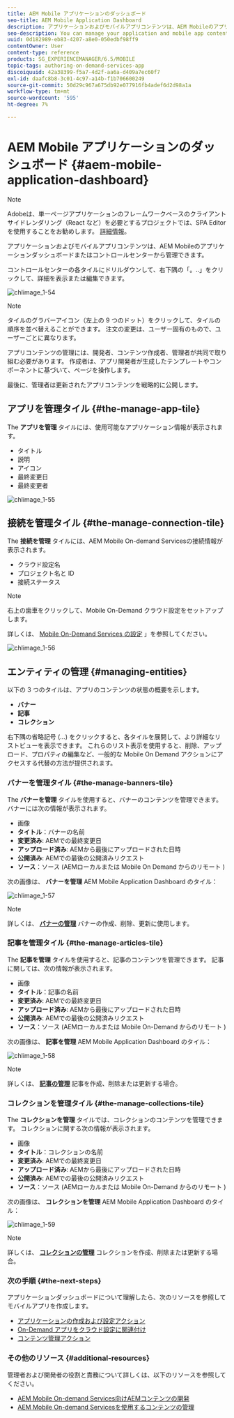 ```yaml
---
title: AEM Mobile アプリケーションのダッシュボード
seo-title: AEM Mobile Application Dashboard
description: アプリケーションおよびモバイルアプリコンテンツは、AEM Mobileのアプリケーションダッシュボードまたはコントロールセンターから管理できます。 このページでは、この機能について詳しく見ていきます。
seo-description: You can manage your application and mobile app content from AEM Mobile Application Dashboard or the Control Center. Follow this page to learn more.
uuid: 0d182989-eb83-4207-a8e0-050edbf98ff9
contentOwner: User
content-type: reference
products: SG_EXPERIENCEMANAGER/6.5/MOBILE
topic-tags: authoring-on-demand-services-app
discoiquuid: 42a38399-f5a7-4d2f-aa6a-d409a7ec60f7
exl-id: daafc8b8-3c01-4c97-a14b-f1b706600249
source-git-commit: 50d29c967a675db92e077916fb4adef6d2d98a1a
workflow-type: tm+mt
source-wordcount: '595'
ht-degree: 7%

---
```


# AEM Mobile アプリケーションのダッシュボード {#aem-mobile-application-dashboard}

>[!NOTE]
>
>Adobeは、単一ページアプリケーションのフレームワークベースのクライアントサイドレンダリング（React など）を必要とするプロジェクトでは、SPA Editor を使用することをお勧めします。 [詳細情報](/help/sites-developing/spa-overview.md)。

アプリケーションおよびモバイルアプリコンテンツは、AEM Mobileのアプリケーションダッシュボードまたはコントロールセンターから管理できます。

コントロールセンターの各タイルにドリルダウンして、右下隅の「。..」をクリックして、詳細を表示または編集できます。

![chlimage_1-54](assets/chlimage_1-54.png)

>[!NOTE]
>
>タイルのグラバーアイコン（左上の 9 つのドット）をクリックして、タイルの順序を並べ替えることができます。 注文の変更は、ユーザー固有のもので、ユーザーごとに異なります。

アプリコンテンツの管理には、開発者、コンテンツ作成者、管理者が共同で取り組む必要があります。 作成者は、アプリ開発者が生成したテンプレートやコンポーネントに基づいて、ページを操作します。

最後に、管理者は更新されたアプリコンテンツを戦略的に公開します。

## アプリを管理タイル {#the-manage-app-tile}

The **アプリを管理** タイルには、使用可能なアプリケーション情報が表示されます。

* タイトル
* 説明
* アイコン
* 最終変更日
* 最終変更者

![chlimage_1-55](assets/chlimage_1-55.png)

## 接続を管理タイル {#the-manage-connection-tile}

The **接続を管理** タイルには、AEM Mobile On-demand Servicesの接続情報が表示されます。

* クラウド設定名
* プロジェクト名と ID
* 接続ステータス

>[!NOTE]
>
>右上の歯車をクリックして、Mobile On-Demand クラウド設定をセットアップします。
>
>詳しくは、 [Mobile On-Demand Services の設定](/help/mobile/mobile-on-demand-associating-an-on-demand-app-to-cloud-configuration.md) 」を参照してください。

![chlimage_1-56](assets/chlimage_1-56.png)

## エンティティの管理 {#managing-entities}

以下の 3 つのタイルは、アプリのコンテンツの状態の概要を示します。

* **バナー**
* **記事**
* **コレクション**

右下隅の省略記号 (...) をクリックすると、各タイルを展開して、より詳細なリストビューを表示できます。 これらのリスト表示を使用すると、削除、アップロード、プロパティの編集など、一般的な Mobile On Demand アクションにアクセスする代替の方法が提供されます。

### バナーを管理タイル {#the-manage-banners-tile}

The **バナーを管理** タイルを使用すると、バナーのコンテンツを管理できます。 バナーには次の情報が表示されます。

* 画像
* **タイトル**：バナーの名前
* **変更済み**: AEMでの最終変更日
* **アップロード済み**: AEMから最後にアップロードされた日時
* **公開済み**: AEMでの最後の公開済みリクエスト
* **ソース**：ソース (AEMローカルまたは Mobile On Demand からのリモート )

次の画像は、 **バナーを管理** AEM Mobile Application Dashboard のタイル：

![chlimage_1-57](assets/chlimage_1-57.png)

>[!NOTE]
>
>詳しくは、 **[バナーの管理](/help/mobile/mobile-on-demand-managing-banners.md)** バナーの作成、削除、更新に使用します。

### 記事を管理タイル {#the-manage-articles-tile}

The **記事を管理** タイルを使用すると、記事のコンテンツを管理できます。 記事に関しては、次の情報が表示されます。

* 画像
* **タイトル**：記事の名前
* **変更済み**: AEMでの最終変更日
* **アップロード済み**: AEMから最後にアップロードされた日時
* **公開済み**: AEMでの最後の公開済みリクエスト
* **ソース**：ソース (AEMローカルまたは Mobile On-Demand からのリモート )

次の画像は、 **記事を管理** AEM Mobile Application Dashboard のタイル：

![chlimage_1-58](assets/chlimage_1-58.png)

>[!NOTE]
>
>詳しくは、 [**記事の管理**](/help/mobile/mobile-on-demand-managing-articles.md) 記事を作成、削除または更新する場合。

### コレクションを管理タイル {#the-manage-collections-tile}

The **コレクションを管理** タイルでは、コレクションのコンテンツを管理できます。 コレクションに関する次の情報が表示されます。

* 画像
* **タイトル**：コレクションの名前
* **変更済み**: AEMでの最終変更日
* **アップロード済み**: AEMから最後にアップロードされた日時
* **公開済み**: AEMでの最後の公開済みリクエスト
* **ソース**：ソース (AEMローカルまたは Mobile On-Demand からのリモート )

次の画像は、 **コレクションを管理** AEM Mobile Application Dashboard のタイル：

![chlimage_1-59](assets/chlimage_1-59.png)

>[!NOTE]
>
>詳しくは、 **[コレクションの管理](/help/mobile/mobile-on-demand-managing-collections.md)** コレクションを作成、削除または更新する場合。

### 次の手順 {#the-next-steps}

アプリケーションダッシュボードについて理解したら、次のリソースを参照してモバイルアプリを作成します。

* [アプリケーションの作成および設定アクション](/help/mobile/mobile-apps-ondemand-application-create-configure-action.md)
* [On-Demand アプリをクラウド設定に関連付け](/help/mobile/mobile-on-demand-associating-an-on-demand-app-to-cloud-configuration.md)
* [コンテンツ管理アクション](/help/mobile/mobile-apps-ondemand-manage-content-ondemand.md)

### その他のリソース {#additional-resources}

管理者および開発者の役割と責務について詳しくは、以下のリソースを参照してください。

* [AEM Mobile On-demand Services向けAEMコンテンツの開発](/help/mobile/aem-mobile-on-demand.md)
* [AEM Mobile On-demand Servicesを使用するコンテンツの管理](/help/mobile/aem-mobile.md)
